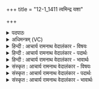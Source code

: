 +++
title = "12-1_1411 त्वमिन्द्र यशा"

+++
<details><summary>पदपाठः</summary>

त्व꣢म्। इ꣣न्द्र। यशाः꣢। अ꣣सि। ऋजीषी꣢। श꣡व꣢꣯सः। प꣡तिः꣣। त्वम्। वृ꣣त्रा꣡णि꣢। ह꣣ꣳसि। अप्रती꣡नी꣢। अ꣣। प्रती꣡नी꣢। ए꣡कः꣢꣯। इत्। पु꣣रु꣢। अ꣡नु꣢꣯त्तः। अ। नु꣣त्तः। चर्षणीधृ꣡तिः꣢। च꣣र्षणि। धृ꣡तिः꣢꣯। १४११।
</details>

<details><summary>अधिमन्त्रम् (VC)</summary>

- इन्द्रः
- नृमेधपुरुमेधावाङ्गिरसौ
- बार्हतः प्रगाथः (विषमा बृहती, समा सतोबृहती)
- मध्यमः
</details>

<details><summary>हिन्दी : आचार्य रामनाथ वेदालंकार - विषयः</summary>

प्रथम ऋचा की व्याख्या पूर्वार्चिक में २४८ क्रमाङ्क पर परमात्मा और राजा के विषय में की गयी थी। यहाँ एक-साथ परमात्मा,राजा और आचार्य का विषय वर्णित करते हैं।
</details>

<details><summary>हिन्दी : आचार्य रामनाथ वेदालंकार - पदार्थः</summary>

पदार्थान्वयभाषाः -  हे(इन्द्र)परमात्मन्,राजन् व आचार्य! (त्वम्)आप(यशाः)यशस्वी, (ऋजीषी)सरल नीतिवाले और(शवसः पतिः)आत्मबल,देहबल वा विद्याबल के स्वामी(असि)हो।(एकः इत्)अद्वितीय ही(त्वम्)आप(पुरु)बहुत से(अप्रतीनि)अप्रतिद्वन्द्वी अज्ञान,पाप,दुःख,दुर्व्यसन आदि को(हंसि)विनष्ट करते हो। हे परमात्मन्,राजन् वा आचार्य!आप(अनुत्तः)किसी से प्रेरित किये बिना,स्वतः ही(चर्षणीधृतिः)मनुष्यों को धारण करनेवाले होते हो ॥१॥
</details>

<details><summary>हिन्दी : आचार्य रामनाथ वेदालंकार - भावार्थः</summary>

भावार्थभाषाः -  जैसे परमेश्वर संसार का उपकार करनेवाले अपने कार्यों से यशस्वी होता हुआ सरल नीति से सब दोष,दुःख, दुर्व्यसन आदि को नष्ट करता है,वैसे ही राजा और गुरु को करना चाहिए ॥१॥
</details>

<details><summary>संस्कृत : आचार्य रामनाथ वेदालंकार - विषयः</summary>

तत्र प्रथमा ऋक् पूर्वार्चिके २४८ क्रमाङ्के परमात्मनृपत्योर्विषये व्याख्याता। अत्र युगपत् परमात्मनृपत्याचार्याणां विषयो वर्ण्यते।
</details>

<details><summary>संस्कृत : आचार्य रामनाथ वेदालंकार - पदार्थः</summary>

पदार्थान्वयभाषाः -  हे(इन्द्र)परमात्मन् राजन् आचार्य वा! (त्वम् यशाः)यशस्वी, (ऋजीषी२)ऋजुनीतिः, (शवसः पतिः)आत्मबलस्य देहबलस्य विद्याबलस्य वा स्वामी च(असि)वर्तसे।(एकः इत्)अद्वितीयः एव(त्वम् पुरु)पुरुणि बहूनि(अप्रतीनि)अप्रतिद्वन्द्वीनि(वृत्राणि)अज्ञानपापदुःखदुर्व्यसनादीनि(हंसि)विनाशयसि। हे परमात्मन्,राजन्,आचार्य वा!त्वम्(अनुत्तः)केनापि अप्रेरितः,स्वत एव(चर्षणीधृतिः)मनुष्याणां धारको भवसि ॥१॥
</details>

<details><summary>संस्कृत : आचार्य रामनाथ वेदालंकार - भावार्थः</summary>

भावार्थभाषाः -  यथा परमेश्वरो जगदुपकारकैः स्वकार्यैः कीर्तिमान् सन् ऋजुनीत्या सर्वेषां दोषदुःखदुर्व्यसनादीनि हन्ति तथैव नृपतिना गुरुणा च कार्यम् ॥१॥
</details>
